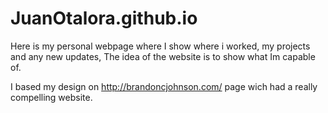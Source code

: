 # JuanOtalora.github.io
Here is my personal webpage where I show where i worked, my projects and any new updates, The idea of the website is to show what Im capable of. 

I based my design on http://brandoncjohnson.com/ page wich had a really compelling website.


